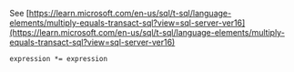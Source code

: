 See [https://learn.microsoft.com/en-us/sql/t-sql/language-elements/multiply-equals-transact-sql?view=sql-server-ver16](https://learn.microsoft.com/en-us/sql/t-sql/language-elements/multiply-equals-transact-sql?view=sql-server-ver16)
```
expression *= expression
```
